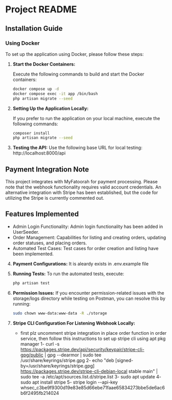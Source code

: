 # Project README

## Installation Guide

### Using Docker

To set up the application using Docker, please follow these steps:

1. **Start the Docker Containers:**

   Execute the following commands to build and start the Docker containers:

   ```bash
   docker compose up -d
   docker compose exec -it app /bin/bash
   php artisan migrate --seed

2. **Setting Up the Application Locally:**

   If you prefer to run the application on your local machine, execute the following commands:

   ```bash
   composer install
   php artisan migrate --seed

3. **Testing the API:**
    Use the following base URL for local testing:
    http://localhost:8000/api

## Payment Integration Note
This project integrates with MyFatoorah for payment processing. Please note that the webhook functionality requires valid account credentials. An alternative integration with Stripe has been established, but the code for utilizing the Stripe is currently commented out.

## Features Implemented
   - Admin Login Functionality: Admin login functionality has been added in UserSeeder.
   - Order Management: Capabilities for listing and creating orders, updating order statuses, and placing   orders.
   - Automated Test Cases: Test cases for order creation and listing have been implemented.

 4. **Payment Configurations:**
    It is aleardy exists in .env.example file  

 5. **Running Tests:**
      To run the automated tests, execute:
      ```bash
      php artisan test

 6. **Permission Issues:**
    If you encounter permission-related issues with the storage/logs directory while testing on Postman, you can resolve this by running:
    ```bash
    sudo chown www-data:www-data -R ./storage 

7. **Stripe CLI Configuration For Listening Webhook Locally:**
    - first plz uncomment stripe integration in place order function in order service, then follow this instructions to set up stripe cli using apt pkg manager
    1- curl -s https://packages.stripe.dev/api/security/keypair/stripe-cli-gpg/public | gpg --dearmor | sudo tee /usr/share/keyrings/stripe.gpg
    2- echo "deb [signed-by=/usr/share/keyrings/stripe.gpg] https://packages.stripe.dev/stripe-cli-debian-local stable main" | sudo tee -a /etc/apt/sources.list.d/stripe.list
    3- sudo apt update
    4- sudo apt install stripe
    5- stripe login --api-key whsec_c3be9f9300d19e83e85d66ebe71faae65834273bbe5de6ac6b6f2495fb214024         